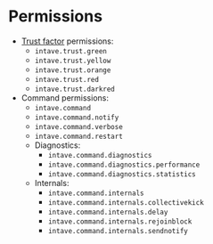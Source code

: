 # Permissions

* [Trust factor](trust-01-introduction.md) permissions:
  * `intave.trust.green`
  * `intave.trust.yellow`
  * `intave.trust.orange`
  * `intave.trust.red`
  * `intave.trust.darkred`
* Command permissions:
  * `intave.command`
  * `intave.command.notify`
  * `intave.command.verbose`
  * `intave.command.restart`
  * Diagnostics:
    * `intave.command.diagnostics`
    * `intave.command.diagnostics.performance`
    * `intave.command.diagnostics.statistics`
  * Internals:
    * `intave.command.internals`
    * `intave.command.internals.collectivekick`
    * `intave.command.internals.delay`
    * `intave.command.internals.rejoinblock`
    * `intave.command.internals.sendnotify`

